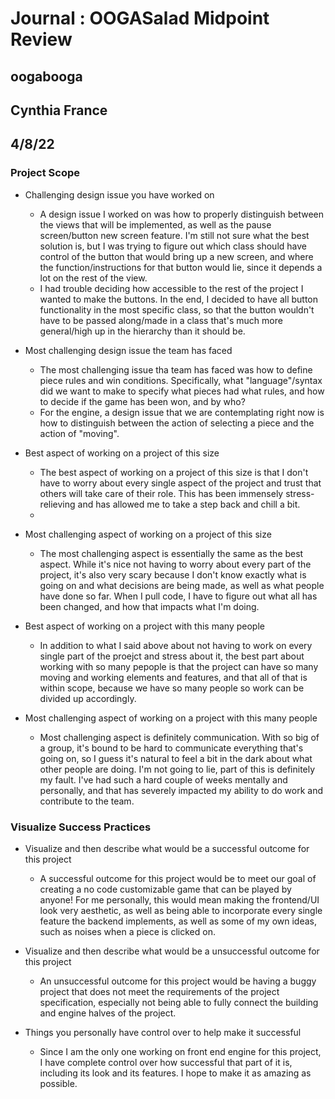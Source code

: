 # Journal : OOGASalad Midpoint Review
## oogabooga
## Cynthia France
## 4/8/22


### Project Scope

* Challenging design issue you have worked on
  * A design issue I worked on was how to properly distinguish between the views that will be 
    implemented, as well as the pause screen/button new screen feature. I'm still not sure
    what the best solution is, but I was trying to figure out which class should have control of 
    the button that would bring up a new screen, and where the function/instructions for that 
    button would lie, since it depends a lot on the rest of the view.
  * I had trouble deciding how accessible to the rest of the project I wanted to make the buttons.
    In the end, I decided to have all button functionality in the most specific class, so that 
    the button wouldn't have to be passed along/made in a class that's much more general/high up in
    the hierarchy than it should be.
  
* Most challenging design issue the team has faced
  * The most challenging issue tha team has faced was how to define piece rules and win 
    conditions. Specifically, what "language"/syntax did we want to make to specify what pieces
    had what rules, and how to decide if the game has been won, and by who?
  * For the engine, a design issue that we are contemplating right now is how to distinguish
    between the action of selecting a piece and the action of "moving".

* Best aspect of working on a project of this size
  * The best aspect of working on a project of this size is that I don't have to worry about
    every single aspect of the project and trust that others will take care of their role. This 
    has been immensely stress-relieving and has allowed me to take a step back and chill a bit.
  * 

* Most challenging aspect of working on a project of this size
  * The most challenging aspect is essentially the same as the best aspect. While it's nice not 
    having to worry about every part of the project, it's also very scary because I don't know
    exactly what is going on and what decisions are being made, as well as what people have done
    so far. When I pull code, I have to figure out what all has been changed, and how that impacts
    what I'm doing. 

* Best aspect of working on a project with this many people
  * In addition to what I said above about not having to work on every single part of the proejct
    and stress about it, the best part about working with so many pepople is that the project can have so many
    moving and working elements and features, and that all of that is within scope, because 
    we have so many people so work can be divided up accordingly.

* Most challenging aspect of working on a project with this many people
  * Most challenging aspect is definitely communication. With so big of a group, it's bound
    to be hard to communicate everything that's going on, so I guess it's natural to feel a bit
    in the dark about what other people are doing. I'm not going to lie, part of this is definitely
    my fault. I've had such a hard couple of weeks mentally and personally, and that has severely
    impacted my ability to do work and contribute to the team.


### Visualize Success Practices

* Visualize and then describe what would be a successful outcome for this project
  * A successful outcome for this project would be to meet our goal of creating a no code 
    customizable game that can be played by anyone! For me personally, this would mean
    making the frontend/UI look very aesthetic, as well as being able to incorporate every single
    feature the backend implements, as well as some of my own ideas, such as noises when a piece 
    is clicked on.

* Visualize and then describe what would be a unsuccessful outcome for this project
  * An unsuccessful outcome for this project would be having a buggy project that does not meet
    the requirements of the project specification, especially not being able to fully connect 
    the building and engine halves of the project.

* Things you personally have control over to help make it successful 
  * Since I am the only one working on front end engine for this project, I have complete control
    over how successful that part of it is, including its look and its features. I hope to make it 
    as amazing as possible.
